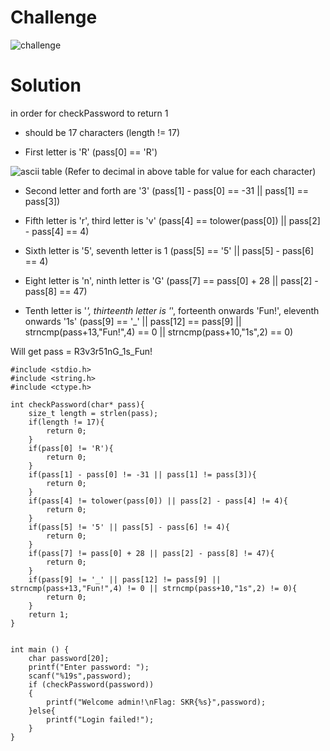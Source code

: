 # Challenge

![challenge](https://github.com/urhnh/ctfwriteup/assets/149639198/8a2fa47a-3b7c-4d24-b0ee-2b196f5e7c9d)

# Solution

in order for checkPassword to return 1

- should be 17 characters (length != 17)

- First letter is 'R' (pass[0] == 'R')

![ascii table](https://github.com/urhnh/ctfwriteup/assets/149639198/4e07789c-76cb-46ee-b6e1-d8ceb2850a57)
(Refer to decimal in above table for value for each character)

- Second letter and forth are '3' (pass[1] - pass[0] == -31 || pass[1] == pass[3])

- Fifth letter is 'r', third letter is 'v' (pass[4] == tolower(pass[0]) || pass[2] - pass[4] == 4)

- Sixth letter is '5', seventh letter is 1 (pass[5] == '5' || pass[5] - pass[6] == 4)

- Eight letter is 'n', ninth letter is 'G' (pass[7] == pass[0] + 28 || pass[2] - pass[8] == 47)

- Tenth letter is '_', thirteenth letter is '_', forteenth onwards 'Fun!', eleventh onwards '1s' (pass[9] == '_' || pass[12] == pass[9] || strncmp(pass+13,"Fun!",4) == 0 || strncmp(pass+10,"1s",2) == 0)

Will get pass = R3v3r51nG_1s_Fun!

```
#include <stdio.h>
#include <string.h>
#include <ctype.h>

int checkPassword(char* pass){
	size_t length = strlen(pass);
	if(length != 17){
		return 0;
	}
	if(pass[0] != 'R'){
		return 0;
	}
	if(pass[1] - pass[0] != -31 || pass[1] != pass[3]){
		return 0;
	}
	if(pass[4] != tolower(pass[0]) || pass[2] - pass[4] != 4){
		return 0;
	}
	if(pass[5] != '5' || pass[5] - pass[6] != 4){
		return 0;
	}
	if(pass[7] != pass[0] + 28 || pass[2] - pass[8] != 47){
		return 0;
	}
	if(pass[9] != '_' || pass[12] != pass[9] || strncmp(pass+13,"Fun!",4) != 0 || strncmp(pass+10,"1s",2) != 0){
		return 0;
	}
	return 1;
}


int main () {
	char password[20];
	printf("Enter password: ");
	scanf("%19s",password);
	if (checkPassword(password))
	{
		printf("Welcome admin!\nFlag: SKR{%s}",password);
	}else{
		printf("Login failed!");
	}
}
```
